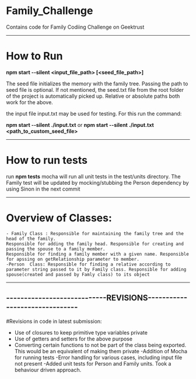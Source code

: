 # Family_Challenge
Contains code for Family Codiing Challenge on Geektrust

--------------------------------------------------------------------

# How to Run

**npm start --silent <input_file_path> [<seed_file_path>]**

The seed file initializes the memory with the family tree.
Passing the path to seed file is optional.
If not mentioned, the seed.txt file from the root folder of the project is automatically picked up.
Relative or absolute paths both work for the above.

the input file input.txt may be used for testing. For this run the command:

**npm start --silent ./input.txt**
or
**npm start --silent ./input.txt <path_to_custom_seed_file>**

--------------------------------------------------------------------

# How to run tests
run **npm tests**
mocha will run all unit tests in the test/units directory.
The Family test will be updated by mocking/stubbing the Person dependency by using Sinon in the next commit

--------------------------------------------------------------------
# Overview of Classes:
    - Family Class : Responsible for maintaining the family tree and the head of the family.
    Responsible for adding the family head. Responsible for creating and passing the spouse to a family member.
    Responsible for finding a family member with a given name. Responsible for apssing on getRelationship parameter to member.
    -Person  Class: Responsible for finding a relative according to parameter string passed to it by Family class. Responsible for adding spouse(created and passed by Famly class) to its object

--------------------------------------------------------------------
----------------------------REVISIONS-------------------------------
--------------------------------------------------------------------
#Revisions in code in latest submission:
- Use of closures to keep primitive type variables private
- Use of getters and setters for the above purpose
- Converting certain functions to not be part of the class being exported. This would be an equivalent of making them private
-Addition of Mocha for running tests
-Error handling for various cases, including input file not present
-Added unit tests for Person and Family units. Took a behaviour driven approach.